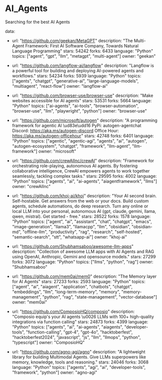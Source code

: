 # AI_Agents
Searching for the best AI Agents

data:
- url: "https://github.com/geekan/MetaGPT"
  description: "The Multi-Agent Framework: First AI Software Company, Towards Natural Language Programming"
  stars: 54242
  forks: 6433
  language: "Python"
  topics: ["agent", "gpt", "llm", "metagpt", "multi-agent"]
  owner: "geekan"

- url: "https://github.com/langflow-ai/langflow"
  description: "Langflow is a powerful tool for building and deploying AI-powered agents and workflows."
  stars: 54234
  forks: 5939
  language: "Python"
  topics: ["agents", "chatgpt", "generative-ai", "large-language-models", "multiagent", "react-flow"]
  owner: "langflow-ai"

- url: "https://github.com/browser-use/browser-use"
  description: "Make websites accessible for AI agents"
  stars: 53531
  forks: 5664
  language: "Python"
  topics: ["ai-agents", "ai-tools", "browser-automation", "browser-use", "llm", "playwright", "python"]
  owner: "browser-use"

- url: "https://github.com/microsoft/autogen"
  description: "A programming framework for agentic AI \ud83e\udd16 PyPi: autogen-agentchat Discord: https://aka.ms/autogen-discord Office Hour: https://aka.ms/autogen-officehour"
  stars: 42748
  forks: 6401
  language: "Python"
  topics: ["agentic", "agentic-agi", "agents", "ai", "autogen", "autogen-ecosystem", "chatgpt", "framework", "llm-agent", "llm-framework"]
  owner: "microsoft"

- url: "https://github.com/crewAIInc/crewAI"
  description: "Framework for orchestrating role-playing, autonomous AI agents. By fostering collaborative intelligence, CrewAI empowers agents to work together seamlessly, tackling complex tasks."
  stars: 29595
  forks: 4002
  language: "Python"
  topics: ["agents", "ai", "ai-agents", "aiagentframework", "llms"]
  owner: "crewAIInc"

- url: "https://github.com/khoj-ai/khoj"
  description: "Your AI second brain. Self-hostable. Get answers from the web or your docs. Build custom agents, schedule automations, do deep research. Turn any online or local LLM into your personal, autonomous AI (gpt, claude, gemini, llama, qwen, mistral). Get started - free."
  stars: 28522
  forks: 1578
  language: "Python"
  topics: ["agent", "ai", "assistant", "chat", "chatgpt", "emacs", "image-generation", "llama3", "llamacpp", "llm", "obsidian", "obsidian-md", "offline-llm", "productivity", "rag", "research", "self-hosted", "semantic-search", "stt", "whatsapp-ai"]
  owner: "khoj-ai"

- url: "https://github.com/Shubhamsaboo/awesome-llm-apps"
  description: "Collection of awesome LLM apps with AI Agents and RAG using OpenAI, Anthropic, Gemini and opensource models."
  stars: 27299
  forks: 3072
  language: "Python"
  topics: ["llms", "python", "rag"]
  owner: "Shubhamsaboo"

- url: "https://github.com/mem0ai/mem0"
  description: "The Memory layer for AI Agents"
  stars: 27233
  forks: 2593
  language: "Python"
  topics: ["agent", "ai", "aiagent", "application", "chatbots", "chatgpt", "embeddings", "llm", "long-term-memory", "memory", "memory-management", "python", "rag", "state-management", "vector-database"]
  owner: "mem0ai"

- url: "https://github.com/ComposioHQ/composio"
  description: "Composio equip's your AI agents \\u0026 LLMs with 100+ high-quality integrations via function calling"
  stars: 24873
  forks: 4399
  language: "Python"
  topics: ["agents", "ai", "ai-agents", "aiagents", "developer-tools", "function-calling", "gpt-4", "gpt-4o", "hacktoberfest", "hacktoberfest2024", "javascript", "js", "llm", "llmops", "python", "typescript"]
  owner: "ComposioHQ"

- url: "https://github.com/agno-agi/agno"
  description: "A lightweight library for building Multimodal Agents. Give LLMs superpowers like memory, knowledge, tools and reasoning."
  stars: 24046
  forks: 3068
  language: "Python"
  topics: ["agents", "agi", "ai", "developer-tools", "framework", "python"]
  owner: "agno-agi"

